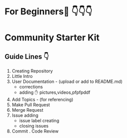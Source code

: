 # For Beginners:baby: :point_down::point_down::point_down:
# Community Starter Kit
## Guide Lines :point_down:
1. Creating Repository 
2. Little Intro
3. User Documentation - (upload or add to   README.md)
      * corrections
      * adding :hand: pictures,videos,pfpfpddf
4. Add Topics - (for referencing)
5. Make Pull Request
6. Merge Request  
7. Issue adding  
    *  issue label creating
    *  closing issues
8. Commit
. Code Review
 


          
